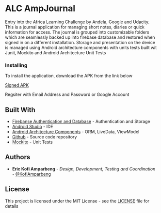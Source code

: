 # ALC AmpJournal

Entry into the Africa Learning Challenge by Andela, Google and Udacity.
This is a journal application for managing short notes, diaries or quick information for access.
The journal is grouped into customizable folders which are seamlessly backed up 
into firebase database and restored when signed in on a different installation.
Storage and presentation on the device is managed using Android architecture components
with units tests built wit Junit, Mockito and Android Architecture Unit Tests

### Installing

To install the application, download the APK from the link below

[Signed APK](https://acsint.io/)

Regsiter with Email Address and Password or Google Account

## Built With

* [Firebanse Authentication and Database](https://firebase.google.com/) - Authentication and Storage
* [Android Studio](https://developer.android.com/studio/) - IDE
* [Android Architecture Components](https://developer.android.com/topic/libraries/architecture/) - ORM, LiveData, ViewModel
* [Github](https://github.com/eamparbeng/alc-journal-amparbeng) - Source code repository
* [Mockito](http://site.mockito.org/) - Unit Tests


## Authors

* **Eric Kofi Amparbeng** - *Design, Development, Testing and Coordination* - [@KofiAmparbeng](https://slack.io)

## License

This project is licensed under the MIT License - see the [LICENSE](https://opensource.org/licenses/MIT) file for details

